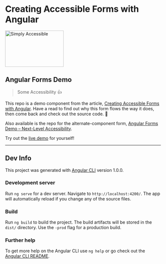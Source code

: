 # Creating Accessible Forms with Angular

<img src="http://simplyaccessible.com/wordpress/wp-content/themes/sa-wp-2014/images/logo.svg" width="189" height="118" alt="Simply Accessible">

## Angular Forms Demo

> Some Accessibility 👍

This repo is a demo component from the article, [Creating Accessible Forms with Angular](https://simplyaccessible.com). Have a read to find out why this form flows the way it does, then come back and check out the source code. 🙂

Also available is the repo for the alternate-component form, [Angular Forms Demo &ndash; Next-Level Accessibility](https://github.com/simplyaccessible/angular-forms-next-level-a11y).

Try out the [live demo](https://simplyaccessible.github.io/angular-forms-some-a11y) for yourself!

---

## Dev Info

This project was generated with [Angular CLI](https://github.com/angular/angular-cli) version 1.0.0.

### Development server

Run `ng serve` for a dev server. Navigate to `http://localhost:4200/`. The app will automatically reload if you change any of the source files.

### Build

Run `ng build` to build the project. The build artifacts will be stored in the `dist/` directory. Use the `-prod` flag for a production build.

### Further help

To get more help on the Angular CLI use `ng help` or go check out the [Angular CLI README](https://github.com/angular/angular-cli/blob/master/README.md).
